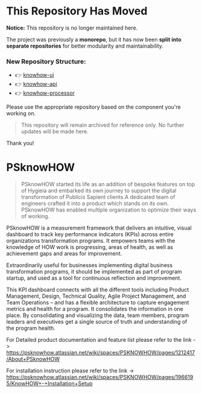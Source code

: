 # This Repository Has Moved

**Notice:** This repository is no longer maintained here.

The project was previously a **monorepo**, but it has now been **split into separate repositories** for better modularity and maintainability.

###  New Repository Structure:

- 👉 [knowhow-ui](https://your-url.com/knowhow-ui)
- 👉 [knowhow-api](https://your-url.com/knowhow-api)
- 👉 [knowhow-processor](https://your-url.com/knowhow-processor)

Please use the appropriate repository based on the component you're working on.

> This repository will remain archived for reference only. No further updates will be made here.

Thank you!

# PSknowHOW

> PSknowHOW started its life as an addition of bespoke features on top of Hygieia and embarked its own journey to support the digital transformation of Publicis Sapient clients.A dedicated team of engineers crafted it into a product which stands on its own. 
PSknowHOW has enabled multiple organization to optimize their ways of working. 

PSknowHOW is a measurement framework that delivers an intuitive, visual dashboard to track key performance indicators (KPIs) across entire organizations transformation programs. It empowers teams with the knowledge of HOW work is progressing, areas of health, as well as achievement gaps and areas for improvement.

Extraordinarily useful for businesses implementing digital business transformation programs, it should be implemented as part of program startup, and used as a tool for continuous reflection and improvement.

This KPI dashboard connects with all the different tools including Product Management, Design, Technical Quality, Agile Project Management, and Team Operations – and has a flexible architecture to capture engagement metrics and health for a program.  It consolidates the information in one place. By consolidating and visualizing the data, team members, program leaders and executives get a single source of truth and understanding of the program health.

For Detailed product documentation and feature list please refer to the link ->
https://psknowhow.atlassian.net/wiki/spaces/PSKNOWHOW/pages/1212417/About+PSknowHOW

For installation instruction please refer to the link -> 
https://psknowhow.atlassian.net/wiki/spaces/PSKNOWHOW/pages/1966195/KnowHOW+-+Installation+Setup





 
